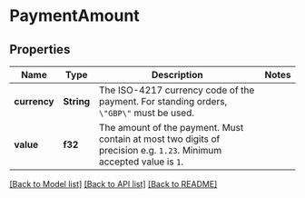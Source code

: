 # PaymentAmount

## Properties

Name | Type | Description | Notes
------------ | ------------- | ------------- | -------------
**currency** | **String** | The ISO-4217 currency code of the payment. For standing orders, `\"GBP\"` must be used. | 
**value** | **f32** | The amount of the payment. Must contain at most two digits of precision e.g. `1.23`. Minimum accepted value is `1`. | 

[[Back to Model list]](../README.md#documentation-for-models) [[Back to API list]](../README.md#documentation-for-api-endpoints) [[Back to README]](../README.md)


